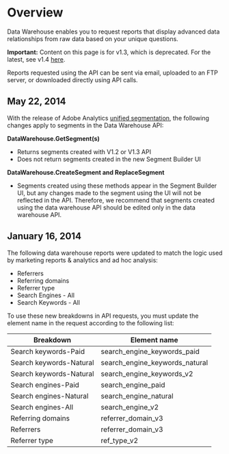 # Overview

Data Warehouse enables you to request reports that display advanced data relationships from raw data based on your unique questions.

**Important:** Content on this page is for v1.3, which is deprecated. For the latest, see v1.4 [here](https://github.com/Adobe-Experience-Cloud/analytics-1.4-apis/blob/master/docs/reporting-api/data_warehouse.md).

Reports requested using the API can be sent via email, uploaded to an FTP server, or downloaded directly using API calls.

## May 22, 2014

With the release of Adobe Analytics [unified segmentation](http://microsite.omniture.com/t2/help/en_US/analytics/segment/?f=seg_transition), the following changes apply to segments in the Data Warehouse API:

**DataWarehouse.GetSegment\(s\)** 

-   Returns segments created with V1.2 or V1.3 API
-   Does not return segments created in the new Segment Builder UI

**DataWarehouse.CreateSegment and ReplaceSegment** 

-   Segments created using these methods appear in the Segment Builder UI, but any changes made to the segment using the UI will not be reflected in the API. Therefore, we recommend that segments created using the data warehouse API should be edited only in the data warehouse API.

## January 16, 2014

The following data warehouse reports were updated to match the logic used by marketing reports & analytics and ad hoc analysis:

-   Referrers
-   Referring domains
-   Referrer type
-   Search Engines - All
-   Search Keywords - All

To use these new breakdowns in API requests, you must update the element name in the request according to the following list:

|Breakdown|Element name|
|---------|------------|
|Search keywords-Paid|search\_engine\_keywords\_paid|
|Search keywords-Natural|search\_engine\_keywords\_natural|
|Search keywords-Natural|search\_engine\_keywords\_v2|
|Search engines-Paid|search\_engine\_paid|
|Search engines-Natural|search\_engine\_natural|
|Search engines-All|search\_engine\_v2|
|Referring domains|referrer\_domain\_v3|
|Referrers|referrer\_domain\_v3|
|Referrer type|ref\_type\_v2|

